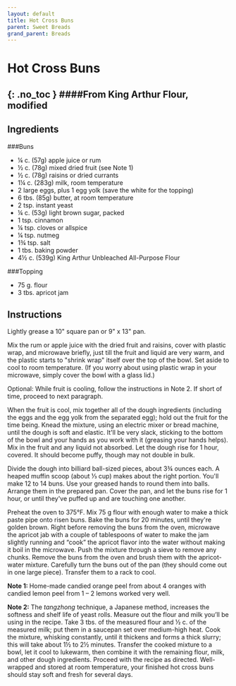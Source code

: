 ```yaml
---
layout: default
title: Hot Cross Buns
parent: Sweet Breads
grand_parent: Breads
---
```


# Hot Cross Buns
{: .no_toc }
####From King Arthur Flour, modified
---

## Ingredients
###Buns
<ul>
	<li>¼ c. (57g) apple juice or rum</li>
	<li>½ c. (78g) mixed dried fruit (see Note 1)</li>
	<li>½ c. (78g) raisins or dried currants</li>
	<li>1¼ c. (283g) milk, room temperature</li>
	<li>2 large eggs, plus 1 egg yolk (save the white for the topping)</li>
	<li>6 tbs. (85g) butter, at room temperature</li>
	<li>2 tsp. instant yeast</li>
	<li>¼ c. (53g) light brown sugar, packed</li>
	<li>1 tsp. cinnamon</li>
	<li>¼ tsp. cloves or allspice</li>
	<li>¼ tsp. nutmeg</li>
	<li>1¾ tsp. salt</li>
	<li>1 tbs. baking powder</li>
	<li>4½ c. (539g) King Arthur Unbleached All-Purpose Flour</li>
</ul>

###Topping
<ul>
	<li>75 g. flour</li>
	<li>3 tbs. apricot jam</li>
</ul>

## Instructions
Lightly grease a 10" square pan or 9" x 13" pan.

Mix the rum or apple juice with the dried fruit and raisins,
cover with plastic wrap, and microwave briefly, just till the fruit and liquid
are very warm, and the plastic starts to &quot;shrink wrap&quot; itself over
the top of the bowl. Set aside to cool to room temperature. (If you worry about
using plastic wrap in your microwave, simply cover the bowl with a glass lid.)

Optional: While fruit is cooling, follow the instructions in
Note 2. If short of time, proceed to next paragraph.

When the fruit is cool, mix together all of the dough
ingredients (including the eggs and the egg yolk from the separated egg); hold
out the fruit for the time being. Knead the mixture, using an electric mixer or
bread machine, until the dough is soft and elastic. It'll be very slack,
sticking to the bottom of the bowl and your hands as you work with it (greasing
your hands helps). Mix in the fruit and any liquid not absorbed. Let the dough
rise for 1 hour, covered. It should become puffy, though may not double in
bulk.

Divide the dough into billiard ball-sized pieces, about 3¾
ounces each. A heaped muffin scoop (about ⅓ cup) makes about the right portion.
You'll make 12 to 14 buns. Use your greased hands to round them into balls.
Arrange them in the prepared pan. Cover the pan, and let the buns rise for 1
hour, or until they've puffed up and are touching one another.

Preheat the oven to 375°F. Mix 75 g flour with enough water
to make a thick paste pipe onto risen buns. Bake the buns for 20 minutes, until
they're golden brown. Right before removing the buns from the oven, microwave
the apricot jab with a couple of tablespoons of water to make the jam slightly
running and “cook” the apricot flavor into the water without making it boil in
the microwave. Push the mixture through a sieve to remove any chunks. Remove the
buns from the oven and brush them with the apricot-water mixture. Carefully
turn the buns out of the pan (they should come out in one large piece). Transfer
them to a rack to cool.

<b>Note 1: </b>Home-made candied orange peel from about 4
oranges with candied lemon peel from 1 – 2 lemons worked very well.

<b>Note 2:</b> The <i>tangzhong</i> technique, a Japanese
method, increases the softness and shelf life of yeast rolls. Measure out the
flour and milk you’ll be using in the recipe. Take 3 tbs. of the measured flour
and ½ c. of the measured milk; put them in a saucepan set over medium-high
heat. Cook the mixture, whisking constantly, until it thickens and forms a
thick slurry; this will take about 1½ to 2½ minutes. Transfer the cooked
mixture to a bowl, let it cool to lukewarm, then combine it with the remaining
flour, milk, and other dough ingredients. Proceed with the recipe as directed.
Well-wrapped and stored at room temperature, your finished hot cross buns
should stay soft and fresh for several days.
